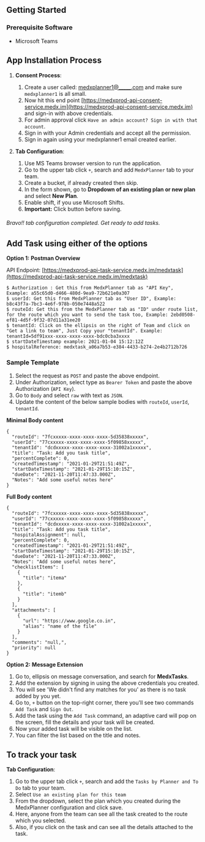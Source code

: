 ## Getting Started

### Prerequisite Software

- Microsoft Teams 

## App Installation Process

1. **Consent Process**:

   1. Create a user called: [medxplanner1@_____.com](mailto:medxplanner1@_____.com) and make sure `medxplanner1` is all small.
   2. Now hit this end point [https://medxprod-api-consent-service.medx.im](https://medxprod-api-consent-service.medx.im) and sign-in with above credentials.
   2. For admin approval click `Have an admin account? Sign in with that account`.
   3. Sign in with your Admin credentials and accept all the permission.
   4. Sign in again using your medxplanner1 email created earlier.
   
2. **Tab Configuration**:

   1. Use MS Teams browser version to run the application.
   2. Go to the upper tab click `+`, search and add `MedxPlanner` tab to your team.
   3. Create a bucket, if already created then skip.
   4. In the form shown, go to **Dropdown of an existing plan or new plan** and select **New Plan**.
   5. Enable shift, if you use Microsoft Shifts.
   6. **Important:** Click button before saving.

######  Bravo!! tab configuration completed. Get ready to add tasks.

## Add Task using either of the options

**Option 1:** **Postman Overview**

   API Endpoint: [https://medxprod-api-task-service.medx.im/medxtask](https://medxprod-api-task-service.medx.im/medxtask)

   ```
   $ Authorization : Get this from MedxPlanner tab as "API Key",  Example: a55c65d0-d466-480d-9ea9-72b621e0a307
   $ userId: Get this from MedxPlanner tab as "User ID", Example: b8c43f7a-7bc3-4e6f-978b-050e7448a522
   $ routeId: Get this from the MedxPlanner tab as "ID" under route list, for the route which you want to send the task too, Example: 2ebd0508-ef81-4d5f-9f32-07d11a31ee20
   $ tenantId: Click on the ellipsis on the right of Team and click on "Get a link to team", Just Copy your "tenantId". Example: tenantId=5df91xxx-xxxx-xxxx-xxxx-bdc0cba3xxxx
   $ startDateTimestamp example: 2021-01-04 15:12:12Z
   $ hospitalReference: medxtask_a06a7b53-e384-4433-b274-2e4b2712b726
   ```
### Sample Template

   1. Select the request as `POST` and paste the above endpoint.
   2. Under Authorization, select type as `Bearer Token` and paste the above Authorization (`API Key`).
   3. Go to `Body` and select `raw` with text as `JSON`.
   4. Update the content of the below sample bodies with `routeId`, `userId`, `tenantId`.

**Minimal Body content**

```
{
  "routeId": "7fcxxxxx-xxxx-xxxx-xxxx-5d35838xxxxx",
  "userId": "77cxxxxx-xxxx-xxxx-xxxx-5f09858xxxxx",
  "tenantId": "dcdxxxxx-xxxx-xxxx-xxxx-31002a1xxxxx",
  "title": "Task: Add you task title",
  "percentComplete": 0,
  "createdTimestamp": "2021-01-29T21:51:49Z",
  "startDateTimestamp": "2021-01-29T15:10:15Z",
  "dueDate": "2021-11-20T11:47:33.000Z",
  "Notes": "Add some useful notes here"
}

```

**Full Body content**

```
{
  "routeId": "7fcxxxxx-xxxx-xxxx-xxxx-5d35838xxxxx",
  "userId": "77cxxxxx-xxxx-xxxx-xxxx-5f09858xxxxx",
  "tenantId": "dcdxxxxx-xxxx-xxxx-xxxx-31002a1xxxxx",
  "title": "Task: Add you task title",
  "hospitalAssignment": null,
  "percentComplete": 0,
  "createdTimestamp": "2021-01-29T21:51:49Z",
  "startDateTimestamp": "2021-01-29T15:10:15Z",
  "dueDate": "2021-11-20T11:47:33.000Z",
  "Notes": "Add some useful notes here",
  "checklistItems": [
    {
      "title": "itema"
    },
    {
      "title": "itemb"
    }
  ],
  "attachments": [
    {
      "url": "https://www.google.co.in",
      "alias": "name of the file"
    }
  ],
  "comments": "null,",
  "priority": null
}

```

**Option 2:** **Message Extension**
   1. Go to, ellipsis on message conversation, and search for **MedxTasks**.
   2. Add the extension by signing in using the above credentials you created.
   3. You will see 'We didn't find any matches for you' as there is no task added by you yet.
   4. Go to, `+` button on the top-right corner, there you'll see two commands `Add Task` and `Sign Out`.
   5. Add the task using the `Add Task` command, an adaptive card will pop on the screen, fill the details and your task will be created.
   6. Now your added task will be visible on the list.
   7. You can filter the list based on the title and notes.

## To track your task

**Tab Configuration**:

   1. Go to the upper tab click `+`, search and add the `Tasks by Planner and To Do` tab to your team.
   2. Select `Use an existing plan for this team` 
   3. From the dropdown, select the plan which you created during the MedxPlanner configuration and click save.
   4. Here, anyone from the team can see all the task created to the route which you selected.
   5. Also, if you click on the task and can see all the details attached to the task.
